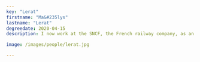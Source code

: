 ```yaml
---
key: "Lerat"
firstname: "Ma&#235lys"
lastname: "Lerat"
degreedate: 2020-04-15
description: I now work at the SNCF, the French railway company, as an operations research engineer. I work on a software which will be used for the planning of the raw material supply on railway sites. <a href="maelys.lerat@reseau.sncf.fr">Email Me</a>

image: /images/people/lerat.jpg

---
```

